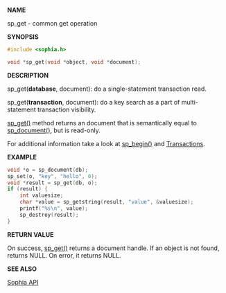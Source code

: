 
**NAME**

sp\_get - common get operation

**SYNOPSIS**

```C
#include <sophia.h>

void *sp_get(void *object, void *document);
```

**DESCRIPTION**

sp\_get(**database**, document): do a single-statement transaction read.

sp\_get(**transaction**, document): do a key search as a part of multi-statement transaction visibility.

[sp_get()](sp_get.md) method returns an document that is semantically equal to
[sp_document()](sp_document.md), but is read-only.

For additional information take a look at [sp\_begin()](sp_begin.md)
and [Transactions](../crud/transactions.md).

**EXAMPLE**

```C
void *o = sp_document(db);
sp_set(o, "key", "hello", 0);
void *result = sp_get(db, o);
if (result) {
	int valuesize;
	char *value = sp_getstring(result, "value", &valuesize);
	printf("%s\n", value);
	sp_destroy(result);
}
```

**RETURN VALUE**

On success, [sp\_get()](sp_get.md) returns a document handle.
If an object is not found, returns NULL.
On error, it returns NULL.

**SEE ALSO**

[Sophia API](../tutorial/api.md)
